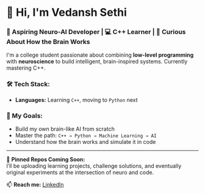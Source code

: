 # 👋 Hi, I'm Vedansh Sethi

### 🧠 Aspiring Neuro-AI Developer | 💻 C++ Learner | 🧬 Curious About How the Brain Works

I'm a college student passionate about combining **low-level programming** with **neuroscience** to build intelligent, brain-inspired systems. Currently mastering C++.

### 🛠️ Tech Stack:
- **Languages:** Learning `C++`, moving to `Python` next

### 🚀 My Goals:
- Build my own brain-like AI from scratch
- Master the path: `C++ → Python → Machine Learning → AI`
- Understand how the brain works and simulate it in code

---

📌 **Pinned Repos Coming Soon:**  
I’ll be uploading learning projects, challenge solutions, and eventually original experiments at the intersection of neuro and code.

📫 **Reach me:** [LinkedIn](https://www.linkedin.com/in/vedansh-sethi-950841367)


